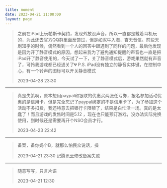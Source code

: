 ```yaml
---
title: moment
date: 2023-04-21 11:00:00
layout: page
---
```


> 之前在iPad上玩帕斯卡契约，发现外放没声音，所以一直都是戴着耳机玩的，为此还去官方QQ群里面反馈过，但是如泥牛入海，杳无音信。前些天刷知乎的时候，偶然看到一个人的回答中跟遇到了同样的问题，最后他发现是因为开了静音模式的原因，想起来我为了避免通知提醒的声音也一直是把iPad开了静音使用的，今天试了一下，关了静音模式后，游戏果然就有声音了，可怜我游戏都已经通关了:broken_heart:
> P.S. iPad没有独立的静音实体键，在控制中心，有一个铃声的图标可以开关静音模式
>
> 2023-04-28 23:30

---

> 真是失策啊，原本想用paypal和银联的优惠买两张任亏券，报名参加活动优惠的是信用卡，但是完全忘记了paypal绑定的不是信用卡了，为了参加这个活动不多扣费，我还特意去把银行卡限额了，结果是白忙活一场。真的是太蠢了！而且游戏的发售时间是5.12 ，现在也只能预订游戏，没办法实际兑换使用，到时候还是需要再开个NSO会员才行。
> 
> 2023-04-23 22:42

---

> 备案，备你妈个B，就那么怕民众说话，操
>
> 2023-04-21 23:30 记腾讯云修改备案失败

--- 

> 随意写写，只言片语
>
> 2023-04-21 12:30

